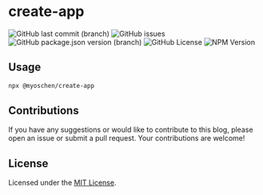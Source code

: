 # create-app

![GitHub last commit (branch)](https://img.shields.io/github/last-commit/Myoschen/create-app/main?style=flat-square&labelColor=%23222222&color=%23111111) 
![GitHub issues](https://img.shields.io/github/issues/Myoschen/create-app?style=flat-square&labelColor=%23222222&color=%23111111) 
![GitHub package.json version (branch)](https://img.shields.io/github/package-json/v/Myoschen/create-app/main?style=flat-square&label=version&labelColor=%23222222&color=%23111111)
![GitHub License](https://img.shields.io/github/license/Myoschen/create-app?style=flat-square&labelColor=%23222222&color=%23111111)
![NPM Version](https://img.shields.io/npm/v/%40myoschen%2Fcreate-app?style=flat-square&labelColor=%23222222&color=%23111111)


## Usage

```bash
npx @myoschen/create-app
```

## Contributions

If you have any suggestions or would like to contribute to this blog, please open an issue or submit a pull request. Your contributions are welcome!

## License

Licensed under the [MIT License](./LICENSE).